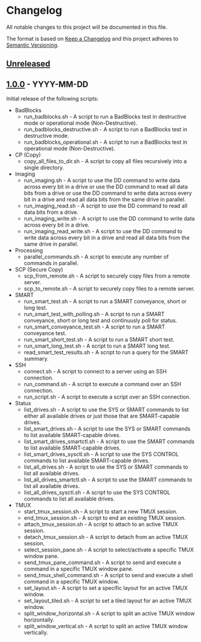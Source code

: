 # Changelog

All notable changes to this project will be documented in this file.

The format is based on [Keep a Changelog](https://keepachangelog.com/en/1.0.0/) 
and this project adheres to 
[Semantic Versioning](https://semver.org/spec/v2.0.0.html).

## [Unreleased]

## [1.0.0] - YYYY-MM-DD

Initial release of the following scripts:

* BadBlocks
	* run_badblocks.sh - A script to run a BadBlocks test in destructive mode or 
	operational mode (Non-Destructive).
	* run_badblocks_destructive.sh - A script to run a BadBlocks test in 
	destructive mode.
	* run_badblocks_operational.sh - A script to run a BadBlocks test in 
	operational mode (Non-Destructive).
* CP (Copy)
	* copy_all_files_to_dir.sh - A script to copy all files recursively into a 
	single directory.
* Imaging
	* run_imaging.sh - A script to use the DD command to write data across 
	every bit in a drive or use the DD command to read all data bits from a 
	drive or use the DD command to write data across every bit in a drive and 
	read all data bits from the same drive in parallel.
	* run_imaging_read.sh - A script to use the DD command to read all data bits 
	from a drive.
	* run_imaging_write.sh - A script to use the DD command to write data across 
	every bit in a drive.
	* run_imaging_read_write.sh - A script to use the DD command to write data 
	across every bit in a drive and read all data bits from the same drive in 
	parallel.
* Processing
	* parallel_commands.sh - A script to execute any number of commands in 
	parallel.
* SCP (Secure Copy)
	* scp_from_remote.sh - A script to securely copy files from a remote server.
	* scp_to_remote.sh - A script to securely copy files to a remote server.
* SMART
	* run_smart_test.sh - A script to run a SMART conveyance, short or long 
	test.
	* run_smart_test_with_polling.sh - A script to run a SMART conveyance, short 
	or long test and continuusly poll for status.
	* run_smart_conveyance_test.sh - A script to run a SMART conveyance test.
	* run_smart_short_test.sh - A script to run a SMART short test.
	* run_smart_long_test.sh - A script to run a SMART long test.
	* read_smart_test_results.sh - A script to run a query for the SMART 
	summary.
* SSH
	* connect.sh - A script to connect to a server using an SSH connection.
	* run_command.sh - A script to execute a command over an SSH connection.
	* run_script.sh - A script to execute a script over an SSH connection.
* Status
	* list_drives.sh - A script to use the SYS or SMART commands to list either 
	all available drives or just those that are SMART-capable drives.
	* list_smart_drives.sh - A script to use the SYS or SMART commands to list 
	available SMART-capable drives.
	* list_smart_drives_smartctl.sh - A script to use the SMART commands to list 
	available SMART-capable drives.
	* list_smart_drives_sysctl.sh - A script to use the SYS CONTROL commands to 
	list available SMART-capable drives.
	* list_all_drives.sh - A script to use the SYS or SMART commands to list all 
	available drives.
	* list_all_drives_smartctl.sh - A script to use the SMART commands to list 
	all available drives.
	* list_all_drives_sysctl.sh - A script to use the SYS CONTROL commands to 
	list all available drives.
* TMUX
	* start_tmux_session.sh - A script to start a new TMUX session.
	* end_tmux_session.sh - A script to end an existing TMUX session.
	* attach_tmux_session.sh - A script to attach to an active TMUX session.
	* detach_tmux_session.sh - A script to detach from an active TMUX session.
	* select_session_pane.sh - A script to select/activate a specific TMUX 
	window pane.
	* send_tmux_pane_command.sh - A script to send and execute a command in a 
	specific TMUX window pane.
	* send_tmux_shell_command.sh - A script to send and execute a shell command 
	in a specific TMUX window.
	* set_layout.sh - A script to set a specific layout for an active TMUX 
	window.
	* set_layout_tiled.sh - A script to set a tiled layout for an active TMUX 
	window.
	* split_window_horizontal.sh - A script to split an active TMUX window 
	horizontally.
	* split_window_vertical.sh - A script to split an active TMUX window 
	vertically.

[//]: # (Version Diffs)
[Unreleased]: https://github.com/jhthorp/Utility-Scripts/compare/v1.0.0...HEAD
[1.0.0]: https://github.com/jhthorp/Utility-Scripts/releases/tag/v1.0.0